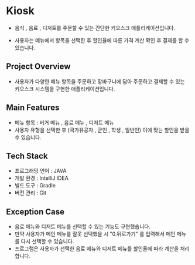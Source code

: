 # Kiosk
- 음식 , 음료 , 디저트를 주문할 수 있는 간단한 키오스크 애플리케이션입니다.

- 사용자는 메뉴에서 항목을 선택한 후 할인율에 따른 가격 계산 확인 후 결제를 할 수 있습니다.

## Project Overview
- 사용자가 다양한 메뉴 항목을 주문하고 장바구니에 담아 주문하고 결제할 수 있는 키오스크 시스템을 구현한 애플리케이션입니다.

## Main Features
- 메뉴 항목 : 버거 메뉴 , 음료 메뉴 , 디저트 메뉴 
- 사용자 유형을 선택한 후 (국가유공자 , 군인 , 학생 , 일반인) 이에 맞는 할인을 받을 수 있습니다.

## Tech Stack
- 프로그래밍 언어 : JAVA
- 개발 환경 : IntelliJ IDEA
- 빌드 도구 : Gradle
- 버전 관리 : Git

## Exception Case
- 음료 메뉴와 디저트 메뉴를 선택할 수 있는 기능도 구현했습니다. 
- 만약 사용자가 메인 메뉴를 잘못 선택했을 시 "0.뒤로가기" 를 입력해서 메인 메뉴를 다시 선택할 수 있습니다.
- 프로그램은 사용자가 선택한 음료 메뉴와 디저트 메뉴를 할인율에 따라 계산을 처리합니다.

